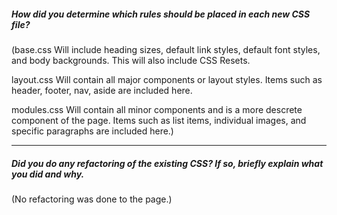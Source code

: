 ##### How did you determine which rules should be placed in each new CSS file?

(base.css
Will include heading sizes, default link styles, default font styles, and body backgrounds. This will also include CSS Resets.

layout.css
Will contain all major components or layout styles. Items such as header, footer, nav, aside are included here.

modules.css
Will contain all minor components and is a more descrete component of the page. Items such as list items, individual images, and specific paragraphs are included here.)

---

##### Did you do any refactoring of the existing CSS? If so, briefly explain what you did and why.

(No refactoring was done to the page.)
